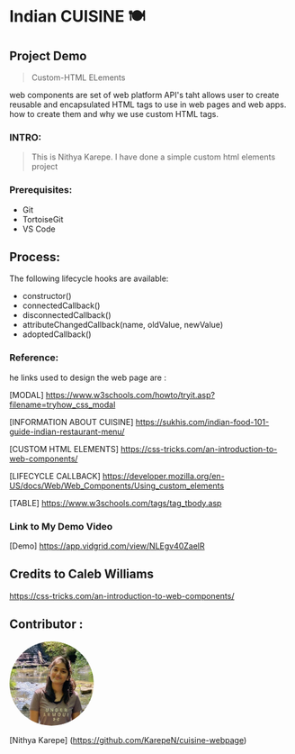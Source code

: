# Indian CUISINE :plate_with_cutlery:

## Project Demo
> Custom-HTML ELements

web components are set of web platform  API's taht allows user to create   reusable and encapsulated HTML tags to use in web pages and web apps. how to create them and why we use custom HTML tags.


### INTRO:

>This is Nithya Karepe. I have done a simple custom html elements project


### Prerequisites:
- Git
- TortoiseGit
- VS Code




## Process:

The following lifecycle hooks are available:

- constructor()
- connectedCallback()
- disconnectedCallback()
- attributeChangedCallback(name, oldValue, newValue)
- adoptedCallback()



### Reference:

he links used to design  the web page are :


[MODAL] https://www.w3schools.com/howto/tryit.asp?filename=tryhow_css_modal


[INFORMATION ABOUT CUISINE] https://sukhis.com/indian-food-101-guide-indian-restaurant-menu/


[CUSTOM HTML ELEMENTS] https://css-tricks.com/an-introduction-to-web-components/

[LIFECYCLE CALLBACK] https://developer.mozilla.org/en-US/docs/Web/Web_Components/Using_custom_elements
                      

[TABLE] https://www.w3schools.com/tags/tag_tbody.asp


### Link to My Demo Video

[Demo] https://app.vidgrid.com/view/NLEgv40ZaelR

## Credits to Caleb Williams

https://css-tricks.com/an-introduction-to-web-components/



## Contributor :

  <img src="Nithya.png" alt="drawing" width="150" style="border-radius:50%" />  
  
 [Nithya Karepe] (https://github.com/KarepeN/cuisine-webpage) 